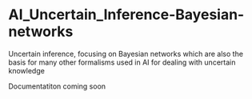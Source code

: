 # AI_Uncertain_Inference-Bayesian-networks
Uncertain inference, focusing on Bayesian networks which are also the basis for many other formalisms used in AI for dealing with uncertain knowledge


Documentatiton coming soon
